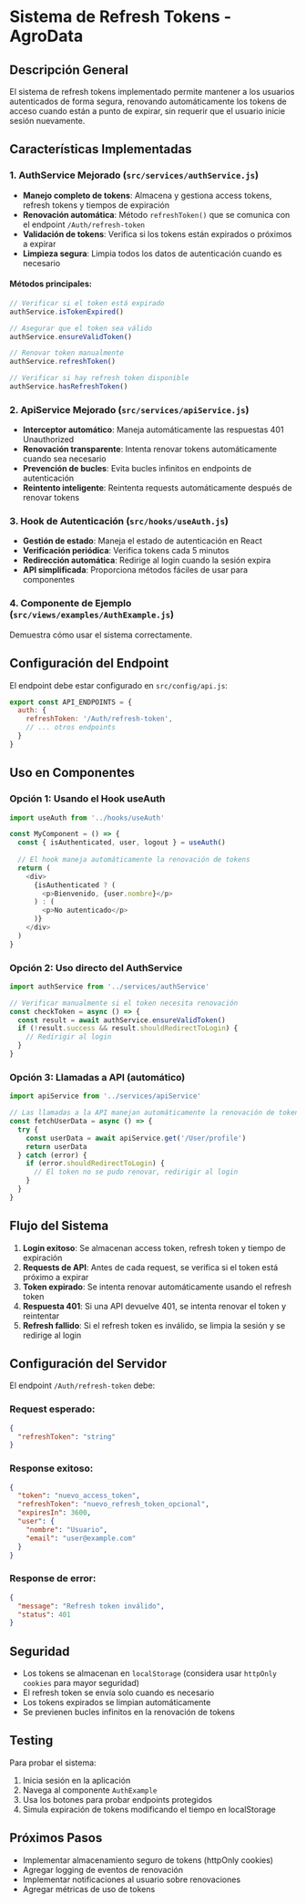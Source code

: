 # Sistema de Refresh Tokens - AgroData

## Descripción General

El sistema de refresh tokens implementado permite mantener a los usuarios autenticados de forma segura, renovando automáticamente los tokens de acceso cuando están a punto de expirar, sin requerir que el usuario inicie sesión nuevamente.

## Características Implementadas

### 1. AuthService Mejorado (`src/services/authService.js`)

- **Manejo completo de tokens**: Almacena y gestiona access tokens, refresh tokens y tiempos de expiración
- **Renovación automática**: Método `refreshToken()` que se comunica con el endpoint `/Auth/refresh-token`
- **Validación de tokens**: Verifica si los tokens están expirados o próximos a expirar
- **Limpieza segura**: Limpia todos los datos de autenticación cuando es necesario

#### Métodos principales:
```javascript
// Verificar si el token está expirado
authService.isTokenExpired()

// Asegurar que el token sea válido
authService.ensureValidToken()

// Renovar token manualmente
authService.refreshToken()

// Verificar si hay refresh token disponible
authService.hasRefreshToken()
```

### 2. ApiService Mejorado (`src/services/apiService.js`)

- **Interceptor automático**: Maneja automáticamente las respuestas 401 Unauthorized
- **Renovación transparente**: Intenta renovar tokens automáticamente cuando sea necesario
- **Prevención de bucles**: Evita bucles infinitos en endpoints de autenticación
- **Reintento inteligente**: Reintenta requests automáticamente después de renovar tokens

### 3. Hook de Autenticación (`src/hooks/useAuth.js`)

- **Gestión de estado**: Maneja el estado de autenticación en React
- **Verificación periódica**: Verifica tokens cada 5 minutos
- **Redirección automática**: Redirige al login cuando la sesión expira
- **API simplificada**: Proporciona métodos fáciles de usar para componentes

### 4. Componente de Ejemplo (`src/views/examples/AuthExample.js`)

Demuestra cómo usar el sistema correctamente.

## Configuración del Endpoint

El endpoint debe estar configurado en `src/config/api.js`:

```javascript
export const API_ENDPOINTS = {
  auth: {
    refreshToken: '/Auth/refresh-token',
    // ... otros endpoints
  }
}
```

## Uso en Componentes

### Opción 1: Usando el Hook useAuth

```javascript
import useAuth from '../hooks/useAuth'

const MyComponent = () => {
  const { isAuthenticated, user, logout } = useAuth()
  
  // El hook maneja automáticamente la renovación de tokens
  return (
    <div>
      {isAuthenticated ? (
        <p>Bienvenido, {user.nombre}</p>
      ) : (
        <p>No autenticado</p>
      )}
    </div>
  )
}
```

### Opción 2: Uso directo del AuthService

```javascript
import authService from '../services/authService'

// Verificar manualmente si el token necesita renovación
const checkToken = async () => {
  const result = await authService.ensureValidToken()
  if (!result.success && result.shouldRedirectToLogin) {
    // Redirigir al login
  }
}
```

### Opción 3: Llamadas a API (automático)

```javascript
import apiService from '../services/apiService'

// Las llamadas a la API manejan automáticamente la renovación de tokens
const fetchUserData = async () => {
  try {
    const userData = await apiService.get('/User/profile')
    return userData
  } catch (error) {
    if (error.shouldRedirectToLogin) {
      // El token no se pudo renovar, redirigir al login
    }
  }
}
```

## Flujo del Sistema

1. **Login exitoso**: Se almacenan access token, refresh token y tiempo de expiración
2. **Requests de API**: Antes de cada request, se verifica si el token está próximo a expirar
3. **Token expirado**: Se intenta renovar automáticamente usando el refresh token
4. **Respuesta 401**: Si una API devuelve 401, se intenta renovar el token y reintentar
5. **Refresh fallido**: Si el refresh token es inválido, se limpia la sesión y se redirige al login

## Configuración del Servidor

El endpoint `/Auth/refresh-token` debe:

### Request esperado:
```json
{
  "refreshToken": "string"
}
```

### Response exitoso:
```json
{
  "token": "nuevo_access_token",
  "refreshToken": "nuevo_refresh_token_opcional",
  "expiresIn": 3600,
  "user": {
    "nombre": "Usuario",
    "email": "user@example.com"
  }
}
```

### Response de error:
```json
{
  "message": "Refresh token inválido",
  "status": 401
}
```

## Seguridad

- Los tokens se almacenan en `localStorage` (considera usar `httpOnly cookies` para mayor seguridad)
- El refresh token se envía solo cuando es necesario
- Los tokens expirados se limpian automáticamente
- Se previenen bucles infinitos en la renovación de tokens

## Testing

Para probar el sistema:

1. Inicia sesión en la aplicación
2. Navega al componente `AuthExample`
3. Usa los botones para probar endpoints protegidos
4. Simula expiración de tokens modificando el tiempo en localStorage

## Próximos Pasos

- Implementar almacenamiento seguro de tokens (httpOnly cookies)
- Agregar logging de eventos de renovación
- Implementar notificaciones al usuario sobre renovaciones
- Agregar métricas de uso de tokens
